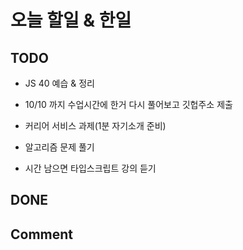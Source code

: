 # 오늘 할일 & 한일

## TODO

- JS 40 예습 & 정리

- 10/10 까지 수업시간에 한거 다시 풀어보고 깃헙주소 제출

- 커리어 서비스 과제(1분 자기소개 준비)

- 알고리즘 문제 풀기

- 시간 남으면 타입스크립트 강의 듣기

## DONE

## Comment
